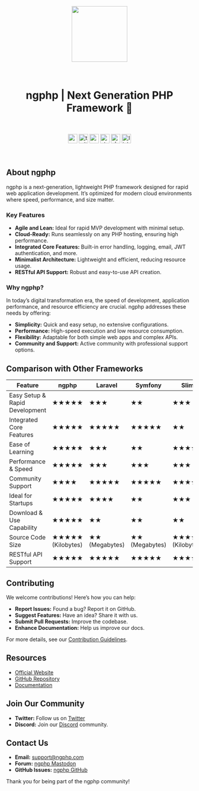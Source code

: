 
<div align="center">
  <img height="150" src="https://pbs.twimg.com/profile_images/1792313080598192128/s807NH3d_400x400.jpg" />
</div>
<br><br>
<h1 align="center">ngphp | Next Generation PHP Framework 👋</h1>
<br><br>
<div align="center">
  <img src="https://img.shields.io/static/v1?message=Patreon&logo=patreon&label=&color=F96854&logoColor=white&labelColor=&style=for-the-badge" height="25" alt="patreon logo" />
  <img src="https://img.shields.io/static/v1?message=Twitter&logo=twitter&label=&color=1DA1F2&logoColor=white&labelColor=&style=for-the-badge" height="25" alt="twitter logo" />
  <img src="https://img.shields.io/static/v1?message=Codepen&logo=codepen&label=&color=000000&logoColor=white&labelColor=&style=for-the-badge" height="25" alt="codepen logo" />
  <img src="https://img.shields.io/static/v1?message=Stackoverflow&logo=stackoverflow&label=&color=FE7A16&logoColor=white&labelColor=&style=for-the-badge" height="25" alt="stackoverflow logo" />
  <img src="https://img.shields.io/static/v1?message=Slack&logo=slack&label=&color=4A154B&logoColor=white&labelColor=&style=for-the-badge" height="25" alt="slack logo" />
  <img src="https://img.shields.io/static/v1?message=LinkedIn&logo=linkedin&label=&color=0077B5&logoColor=white&labelColor=&style=for-the-badge" height="25" alt="linkedin logo" />
</div>
<br><br>

## About ngphp

ngphp is a next-generation, lightweight PHP framework designed for rapid web application development. It’s optimized for modern cloud environments where speed, performance, and size matter.

### Key Features

- **Agile and Lean:** Ideal for rapid MVP development with minimal setup.
- **Cloud-Ready:** Runs seamlessly on any PHP hosting, ensuring high performance.
- **Integrated Core Features:** Built-in error handling, logging, email, JWT authentication, and more.
- **Minimalist Architecture:** Lightweight and efficient, reducing resource usage.
- **RESTful API Support:** Robust and easy-to-use API creation.

### Why ngphp?

In today’s digital transformation era, the speed of development, application performance, and resource efficiency are crucial. ngphp addresses these needs by offering:

- **Simplicity:** Quick and easy setup, no extensive configurations.
- **Performance:** High-speed execution and low resource consumption.
- **Flexibility:** Adaptable for both simple web apps and complex APIs.
- **Community and Support:** Active community with professional support options.

## Comparison with Other Frameworks

| Feature                               | ngphp                 | Laravel               | Symfony               | Slim                  |
|---------------------------------------|-----------------------|-----------------------|-----------------------|-----------------------|
| Easy Setup & Rapid Development        | ★★★★★                 | ★★★                   | ★★                    | ★★★                  |
| Integrated Core Features              | ★★★★★                 | ★★★★★                 | ★★★★★                 | ★★                    |
| Ease of Learning                      | ★★★★★                 | ★★★                   | ★★                    | ★★★★                 |
| Performance & Speed                   | ★★★★★                 | ★★★                   | ★★★                   | ★★★                  |
| Community Support                     | ★★★★                  | ★★★★★                 | ★★★★★                 | ★★★★                 |
| Ideal for Startups                    | ★★★★★                 | ★★★★                  | ★★                    | ★★★                  |
| Download & Use Capability             | ★★★★★                 | ★★                    | ★★                    | ★★                    |
| Source Code Size                      | ★★★★★ (Kilobytes)     | ★★ (Megabytes)        | ★★ (Megabytes)        | ★★★★ (Kilobytes)     |
| RESTful API Support                   | ★★★★★                 | ★★★★★                 | ★★★★★                 | ★★★★                 |

## Contributing

We welcome contributions! Here’s how you can help:

- **Report Issues:** Found a bug? Report it on GitHub.
- **Suggest Features:** Have an idea? Share it with us.
- **Submit Pull Requests:** Improve the codebase.
- **Enhance Documentation:** Help us improve our docs.

For more details, see our [Contribution Guidelines](contribution-guidelines.md).

## Resources

- [Official Website](https://ngphp.com/)
- [GitHub Repository](https://github.com/ngphp)
- [Documentation](https://ngphp.com/documentation)

## Join Our Community

- **Twitter:** Follow us on [Twitter](https://twitter.com/ngphp)
- **Discord:** Join our [Discord](https://discord.gg/ngphp) community.

## Contact Us

- **Email:** support@ngphp.com
- **Forum:** [ngphp Mastodon](https://mastodon.social/@ngphp)
- **GitHub Issues:** [ngphp GitHub](https://github.com/ngphp/issues)

Thank you for being part of the ngphp community!
